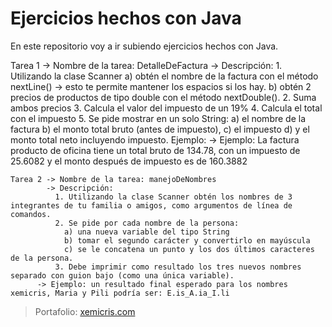 # Ejercicios hechos con Java
  En este repositorio voy a ir subiendo ejercicios hechos con Java.
  
  Tarea 1 -> Nombre de la tarea: DetalleDeFactura
          -> Descripción:
              1. Utilizando la clase Scanner
                a) obtén el nombre de la factura con el método nextLine() -> esto te permite mantener los espacios si los hay.
                b) obtén 2 precios de productos de tipo double con el método nextDouble().
              2. Suma ambos precios 
              3. Calcula el valor del impuesto de un 19%
              4. Calcula el total con el impuesto
              5. Se pide mostrar en un solo String: 
                a) el nombre de la factura
                b) el monto total bruto (antes de impuesto), 
                c) el impuesto
                d) y el monto total neto incluyendo impuesto. Ejemplo:
          -> Ejemplo: La factura producto de oficina tiene un total bruto de 134.78, con un impuesto de 25.6082 y el monto después de impuesto es de 160.3882

    Tarea 2 -> Nombre de la tarea: manejoDeNombres
            -> Descripción:
              1. Utilizando la clase Scanner obtén los nombres de 3 integrantes de tu familia o amigos, como argumentos de línea de comandos.
              2. Se pide por cada nombre de la persona:
                a) una nueva variable del tipo String 
                b) tomar el segundo carácter y convertirlo en mayúscula
                c) se le concatena un punto y los dos últimos caracteres de la persona. 
              3. Debe imprimir como resultado los tres nuevos nombres separado con guion bajo (como una única variable).
          -> Ejemplo: un resultado final esperado para los nombres xemicris, Maria y Pili podría ser: E.is_A.ia_I.li

> Portafolio: [xemicris.com](https://xemicris.com)
